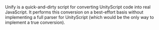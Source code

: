 Unify is a quick-and-dirty script for converting UnityScript code into real JavaScript. It
performs this conversion on a best-effort basis without implementing a full parser for
UnityScript (which would be the only way to implement a true conversion).